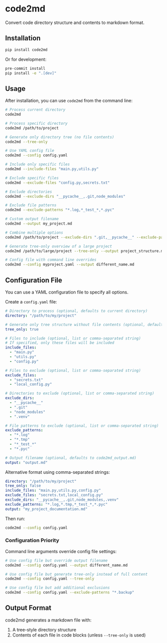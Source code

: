 # code2md

Convert code directory structure and contents to markdown format.

## Installation

```bash
pip install code2md
```

Or for development:

```bash
pre-commit install
pip install -e ".[dev]"
```

## Usage

After installation, you can use `code2md` from the command line:

```bash
# Process current directory
code2md

# Process specific directory
code2md /path/to/project

# Generate only directory tree (no file contents)
code2md --tree-only

# Use YAML config file
code2md --config config.yaml

# Include only specific files
code2md --include-files "main.py,utils.py"

# Exclude specific files
code2md --exclude-files "config.py,secrets.txt"

# Exclude directories
code2md --exclude-dirs "__pycache__,.git,node_modules"

# Exclude file patterns
code2md --exclude-patterns "*.log,*_test_*,*.pyc"

# Custom output filename
code2md --output my_project.md

# Combine multiple options
code2md /path/to/project --exclude-dirs ".git,__pycache__" --exclude-patterns "*.log" --output project_overview.md

# Generate tree-only overview of a large project
code2md /path/to/large/project --tree-only --output project_structure.md

# Config file with command line overrides
code2md --config myproject.yaml --output different_name.md
```

## Configuration File

You can use a YAML configuration file to specify all options.

Create a `config.yaml` file:

```yaml
# Directory to process (optional, defaults to current directory)
directory: "/path/to/my/project"

# Generate only tree structure without file contents (optional, defaults to false)
tree_only: true

# Files to include (optional, list or comma-separated string)
# If specified, only these files will be included
include_files:
  - "main.py"
  - "utils.py"
  - "config.py"

# Files to exclude (optional, list or comma-separated string)
exclude_files:
  - "secrets.txt"
  - "local_config.py"

# Directories to exclude (optional, list or comma-separated string)
exclude_dirs:
  - "__pycache__"
  - ".git"
  - "node_modules"
  - ".venv"

# File patterns to exclude (optional, list or comma-separated string)
exclude_patterns:
  - "*.log"
  - "*.tmp"
  - "*_test_*"
  - "*.pyc"

# Output filename (optional, defaults to code2md_output.md)
output: "output.md"
```

Alternative format using comma-separated strings:

```yaml
directory: "/path/to/my/project"
tree_only: false
include_files: "main.py,utils.py,config.py"
exclude_files: "secrets.txt,local_config.py"
exclude_dirs: "__pycache__,.git,node_modules,.venv"
exclude_patterns: "*.log,*.tmp,*_test_*,*.pyc"
output: "my_project_documentation.md"
```

Then run:

```bash
code2md --config config.yaml
```

### Configuration Priority

Command line arguments override config file settings:

```bash
# Use config file but override output filename
code2md --config config.yaml --output different_name.md

# Use config file but generate tree-only instead of full content
code2md --config config.yaml --tree-only

# Use config file but add additional exclusions
code2md --config config.yaml --exclude-patterns "*.backup"
```

## Output Format

code2md generates a markdown file with:

1. A tree-style directory structure
2. Contents of each file in code blocks (unless `--tree-only` is used)

